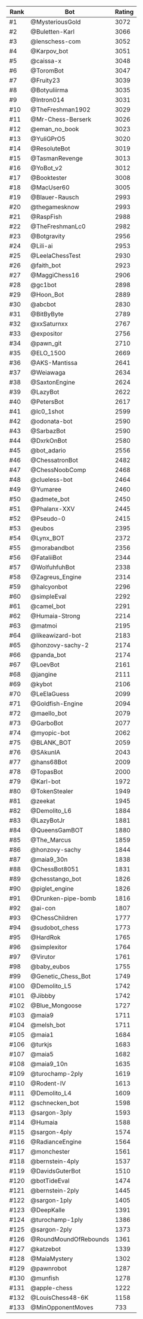 Rank|Bot|Rating
---|---|---
#1|@MysteriousGold|3072
#2|@Buletten-Karl|3066
#3|@lenschess-com|3052
#4|@Karpov_bot|3051
#5|@caissa-x|3048
#6|@ToromBot|3047
#7|@Fruity23|3039
#8|@Botyuliirma|3035
#9|@Intron014|3031
#10|@TheFreshman1902|3029
#11|@Mr-Chess-Berserk|3026
#12|@eman_no_book|3023
#13|@YuliGPrO5|3020
#14|@ResoluteBot|3019
#15|@TasmanRevenge|3013
#16|@YoBot_v2|3012
#17|@Booktester|3008
#18|@MacUser60|3005
#19|@Blauer-Rausch|2993
#20|@thegamesknow|2993
#21|@RaspFish|2988
#22|@TheFreshmanLc0|2982
#23|@Botgravity|2956
#24|@Lili-ai|2953
#25|@LeelaChessTest|2930
#26|@faith_bot|2923
#27|@MaggiChess16|2906
#28|@gc1bot|2898
#29|@Hoon_Bot|2889
#30|@abcbot|2830
#31|@BitByByte|2789
#32|@xxSaturnxx|2767
#33|@expositor|2756
#34|@pawn_git|2710
#35|@ELO_1500|2669
#36|@AKS-Mantissa|2641
#37|@Weiawaga|2634
#38|@SaxtonEngine|2624
#39|@LazyBot|2622
#40|@PetersBot|2617
#41|@lc0_1shot|2599
#42|@odonata-bot|2590
#43|@SarbazBot|2590
#44|@DxrkOnBot|2580
#45|@bot_adario|2556
#46|@ChessatronBot|2482
#47|@ChessNoobComp|2468
#48|@clueless-bot|2464
#49|@Yumaree|2460
#50|@admete_bot|2450
#51|@Phalanx-XXV|2445
#52|@Pseudo-0|2415
#53|@eubos|2395
#54|@Lynx_BOT|2372
#55|@morabandbot|2356
#56|@FataliiBot|2344
#57|@WolfuhfuhBot|2338
#58|@Zagreus_Engine|2314
#59|@halcyonbot|2296
#60|@simpleEval|2292
#61|@camel_bot|2291
#62|@Humaia-Strong|2214
#63|@matmoi|2195
#64|@likeawizard-bot|2183
#65|@honzovy-sachy-2|2174
#66|@panda_bot|2174
#67|@LoevBot|2161
#68|@jangine|2111
#69|@kybot|2106
#70|@LeElaGuess|2099
#71|@Goldfish-Engine|2094
#72|@maello_bot|2079
#73|@GarboBot|2077
#74|@myopic-bot|2062
#75|@BLANK_BOT|2059
#76|@SAkunIA|2043
#77|@hans68Bot|2009
#78|@TopasBot|2000
#79|@Karl-bot|1972
#80|@TokenStealer|1949
#81|@zeekat|1945
#82|@Demolito_L6|1884
#83|@LazyBotJr|1881
#84|@QueensGamBOT|1880
#85|@The_Marcus|1859
#86|@honzovy-sachy|1844
#87|@maia9_30n|1838
#88|@ChessBot8051|1831
#89|@chesstango_bot|1826
#90|@piglet_engine|1826
#91|@Drunken-pipe-bomb|1816
#92|@ai-con|1807
#93|@ChessChildren|1777
#94|@sudobot_chess|1773
#95|@HardRok|1765
#96|@simplexitor|1764
#97|@Virutor|1761
#98|@baby_eubos|1755
#99|@Genetic_Chess_Bot|1749
#100|@Demolito_L5|1742
#101|@Jibbby|1742
#102|@Blue_Mongoose|1727
#103|@maia9|1711
#104|@melsh_bot|1711
#105|@maia1|1684
#106|@turkjs|1683
#107|@maia5|1682
#108|@maia9_10n|1635
#109|@turochamp-2ply|1619
#110|@Rodent-IV|1613
#111|@Demolito_L4|1609
#112|@schnecken_bot|1598
#113|@sargon-3ply|1593
#114|@Humaia|1588
#115|@sargon-4ply|1574
#116|@RadianceEngine|1564
#117|@monchester|1561
#118|@bernstein-4ply|1537
#119|@DavidsGuterBot|1510
#120|@botTideEval|1474
#121|@bernstein-2ply|1445
#122|@sargon-1ply|1405
#123|@DeepKalle|1391
#124|@turochamp-1ply|1386
#125|@sargon-2ply|1373
#126|@RoundMoundOfRebounds|1361
#127|@katzebot|1339
#128|@MaiaMystery|1302
#129|@pawnrobot|1287
#130|@munfish|1278
#131|@apple-chess|1222
#132|@LouisChess48-6K|1158
#133|@MinOpponentMoves|733
